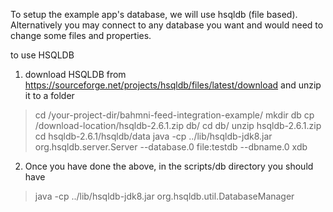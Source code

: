 To setup the example app's database, we will use hsqldb (file based). 
Alternatively you may connect to any database you want and would need to change some files and properties. 


to use HSQLDB
1. download HSQLDB from https://sourceforge.net/projects/hsqldb/files/latest/download and unzip it to a folder
> cd /your-project-dir/bahmni-feed-integration-example/
> mkdir db
> cp /download-location/hsqldb-2.6.1.zip db/
> cd db/
> unzip hsqldb-2.6.1.zip
> cd hsqldb-2.6.1/hsqldb/data
> java -cp ../lib/hsqldb-jdk8.jar org.hsqldb.server.Server --database.0 file:testdb --dbname.0 xdb

2. Once you have done the above, in the scripts/db directory you should have 

> java -cp ../lib/hsqldb-jdk8.jar org.hsqldb.util.DatabaseManager
>  